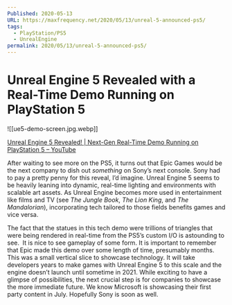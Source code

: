 ```yaml
---
Published: 2020-05-13
URL: https://maxfrequency.net/2020/05/13/unreal-5-announced-ps5/
tags:
  - PlayStation/PS5
  - UnrealEngine
permalink: 2020/05/13/unreal-5-announced-ps5/
---
```

# Unreal Engine 5 Revealed with a Real-Time Demo Running on PlayStation 5

![[ue5-demo-screen.jpg.webp]]

[Unreal Engine 5 Revealed! | Next-Gen Real-Time Demo Running on PlayStation 5 – YouTube](https://www.youtube.com/watch?v=qC5KtatMcUw&feature=youtu.be)

After waiting to see more on the PS5, it turns out that Epic Games would be the next company to dish out *something* on Sony’s next console. Sony had to pay a pretty penny for this reveal, I’d imagine. Unreal Engine 5 seems to be heavily leaning into dynamic, real-time lighting and environments with scalable art assets. As Unreal Engine becomes more used in entertainment like films and TV (see *The Jungle Book*, *The Lion King*, and *The Mandalorian*), incorporating tech tailored to those fields benefits games and vice versa.

The fact that the statues in this tech demo were trillions of triangles that were being rendered in real-time from the PS5’s custom I/O is astounding to see.  It is nice to see gameplay of some form. It is important to remember that Epic made this demo over some length of time, presumably months. This was a small vertical slice to showcase technology. It will take developers years to make games with Unreal Engine 5 to this scale and the engine doesn’t launch until sometime in 2021. While exciting to have a glimpse of possibilities, the next crucial step is for companies to showcase the more immediate future. We know Microsoft is showcasing their first party content in July. Hopefully Sony is soon as well.